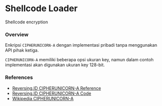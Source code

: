 # Shellcode Loader 

Shellcode encryption

### Overview

Enkripsi `CIPHERUNICORN-A` dengan implementasi pribadi tanpa menggunakan API pihak ketiga.

`CIPHERUNICORN-A` memiliki beberapa opsi ukuran key, namun dalam contoh implementasi akan digunakan ukuran key 128-bit.

### References

- [Reversing.ID CIPHERUNICORN-A Reference](https://github.com/ReversingID/Crypto-Reference/blob/master/References/Modern/Block-Cipher/CIPHERUNICORN-A)
- [Reversing.ID CIPHERUNICORN-A Code](https://github.com/ReversingID/Crypto-Reference/blob/master/Codes/Cipher/Block/CIPHERUNICORN-A/Unicorn-A.c)
- [Wikipedia CIPHERUNICORN-A](https://en.wikipedia.org/wiki/CIPHERUNICORN-A)